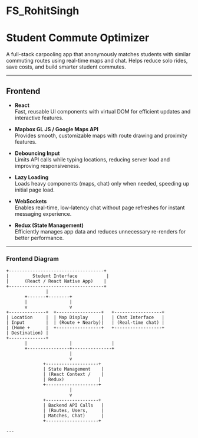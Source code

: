 # FS_RohitSingh  
# Student Commute Optimizer  
A full-stack carpooling app that anonymously matches students with similar commuting routes using real-time maps and chat. Helps reduce solo rides, save costs, and build smarter student commutes.

---

## Frontend

- **React**  
  Fast, reusable UI components with virtual DOM for efficient updates and interactive features.

- **Mapbox GL JS / Google Maps API**  
  Provides smooth, customizable maps with route drawing and proximity features.

- **Debouncing Input**  
  Limits API calls while typing locations, reducing server load and improving responsiveness.

- **Lazy Loading**  
  Loads heavy components (maps, chat) only when needed, speeding up initial page load.

- **WebSockets**  
  Enables real-time, low-latency chat without page refreshes for instant messaging experience.

- **Redux (State Management)**  
  Efficiently manages app data and reduces unnecessary re-renders for better performance.

---

### Frontend Diagram

```plaintext
+------------------------------------+
|         Student Interface           |
|      (React / React Native App)    |
+------------------------------------+
               |
       +-------+--------+
       |                |
       v                v
+--------------+  +-----------------+   +------------------+
| Location     |  | Map Display     |   | Chat Interface   |
| Input        |  | (Route + Nearby)|   | (Real-time chat) |
| (Home +      |  +-----------------+   +------------------+
| Destination) |          
+--------------+
       |                |               |
       +----------------+---------------+
                        |
                        v
              +--------------------+
              | State Management    |
              | (React Context /    |
              | Redux)             |
              +--------------------+
                        |
                        v
              +--------------------+
              | Backend API Calls   |
              | (Routes, Users,     |
              | Matches, Chat)      |
              +--------------------+

---

